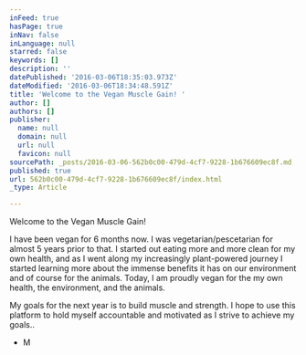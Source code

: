 ```yaml
---
inFeed: true
hasPage: true
inNav: false
inLanguage: null
starred: false
keywords: []
description: ''
datePublished: '2016-03-06T18:35:03.973Z'
dateModified: '2016-03-06T18:34:48.591Z'
title: 'Welcome to the Vegan Muscle Gain! '
author: []
authors: []
publisher:
  name: null
  domain: null
  url: null
  favicon: null
sourcePath: _posts/2016-03-06-562b0c00-479d-4cf7-9228-1b676609ec8f.md
published: true
url: 562b0c00-479d-4cf7-9228-1b676609ec8f/index.html
_type: Article

---
```

Welcome to the Vegan Muscle Gain! 

I have been vegan for 6 months now. I was vegetarian/pescetarian for almost 5 years prior to that. I started out eating more and more clean for my own health, and as I went along my increasingly plant-powered journey I started learning more about the immense benefits it has on our environment and of course for the animals. Today, I am proudly vegan for the my own health, the environment, and the animals. 

My goals for the next year is to build muscle and strength. I hope to use this platform to hold myself accountable and motivated as I strive to achieve my goals.. 

- M